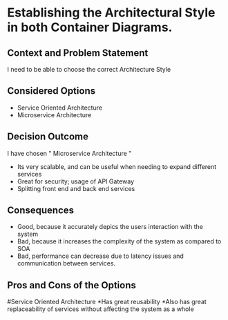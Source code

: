 # Establishing the Architectural Style in both Container Diagrams.

## Context and Problem Statement

I need to be able to choose the correct Architecture Style 

## Considered Options

* Service Oriented Architecture
* Microservice Architecture

## Decision Outcome

 I have chosen " Microservice Architecture "
* Its very scalable, and can be useful when needing to expand different services
* Great for security; usage of API Gateway
* Splitting front end and back end services

## Consequences

* Good, because it accurately depics the users interaction with the system
* Bad, because it increases the complexity of the system as compared to SOA
* Bad, performance can decrease due to latency issues and communication between services.

## Pros and Cons of the Options

#Service Oriented Architecture
*Has great reusability
*Also has great replaceability of services without affecting the system as a whole


